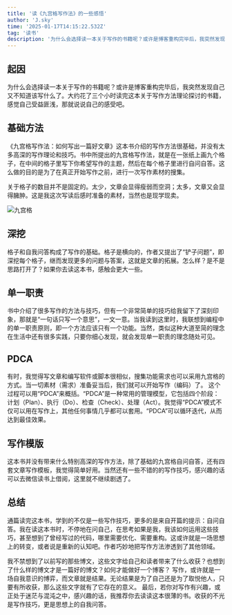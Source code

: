```yaml
---
title: '读《九宫格写作法》的一些感悟'
author: 'J.sky'
time: '2025-01-17T14:15:22.532Z'
tag: '读书'
description: '为什么会选择读一本关于写作的书籍呢？或许是博客重构完毕后，我突然发现自己又不知道该写什么了。大约花了三个小时读完这本关于写作方法理论探讨的书籍，感觉自己受益匪浅，那就说说自己的感受吧。'
---
```


## 起因

为什么会选择读一本关于写作的书籍呢？或许是博客重构完毕后，我突然发现自己又不知道该写什么了。大约花了三个小时读完这本关于写作方法理论探讨的书籍，感觉自己受益匪浅，那就说说自己的感受吧。

## 基础方法

《九宫格写作法：如何写出一篇好文章》这本书介绍的写作方法很基础，并没有太多高深的写作理论和技巧。书中所提出的九宫格写作法，就是在一张纸上画九个格子，在中间的格子里写下你希望写作的主题，然后在每个格子里进行自问自答。这么做的目的是为了在真正开始写作之前，进行一次写作素材的搜集。

关于格子的数目并不是固定的。太少，文章会显得瘦弱而空洞；太多，文章又会显得臃肿。这是我这次写读后感时准备的素材，当然也是现学现卖。

![九宫格](https://www.suiyan.cc/assets/images/2025/jgg.png)

## 深挖

格子和自我问答构成了写作的基础。格子是横向的，作者又提出了“铲子问题”，即深挖每个格子，继而发现更多的问题与答案，这就是文章的拓展。怎么样？是不是思路打开了？如果你去读这本书，感触会更大一些。


## 单一职责

书中介绍了很多写作的方法与技巧，但有一个非常简单的技巧给我留下了深刻印象，那就是“一句话只写一个意思”，一文一意。当我读到这里时，我联想到编程中的单一职责原则，即一个方法应该只有一个功能。当然，类似这种大道至简的理念在生活中还有很多实践，只要你细心发现，就会发现单一职责的理念随处可见。

## PDCA

有时，我觉得写文章和编写软件或脚本很相似，搜集功能需求也可以采用九宫格的方式。当一切素材（需求）准备妥当后，我们就可以开始写作（编码）了。
这个过程可以用“PDCA”来概括。“PDCA”是一种常用的管理模型，它包括四个阶段：计划（Plan）、执行（Do）、检查（Check）、处理（Act）。我觉得“PDCA”模式不仅可以用在写作上，其他任何事情几乎都可以套用。“PDCA”可以循环迭代，从而达到最佳效果。

## 写作模版

这本书并没有带来什么特别高深的写作方法，除了基础的九宫格自问自答，还有四套文章写作模板，我觉得简单好用。当然还有一些不错的的写作技巧，感兴趣的话可以去微信读书上借阅，这里就不继续剧透了。

## 总结

通篇读完这本书，学到的不仅是一些写作技巧，更多的是来自开篇的提示：自问自答。我在读这本书时，不停地在问自己，在思考如果是我，我该如何运用这些技巧，甚至想到了曾经写过的代码，哪里需要优化、需要重构。这或许就是一场思想上的转变，或者说是重新的认知吧。作者巧妙地把写作方法渗透到了其他领域。

我不禁想到了以前写的那些博文，这些文字给自己和读者带来了什么收获？也想到了什么样的博文才是一篇好的博文？如何才能做好一个博客？
写作，或许就是一场自我意识的博弈，而文章就是结果。无论结果是为了自己还是为了取悦他人，只要有所收获，那么这些文字就有了它存在的意义。
最后，若你对写作有兴趣，或正处于迷茫与混沌之中，感兴趣的话，我推荐你去读读这本很薄的书。收获的不光是写作技巧，更是思想上的自我问答。

